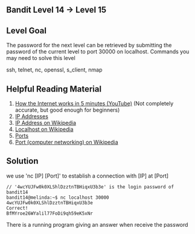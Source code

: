 ## Bandit Level 14 -> Level 15

## Level Goal

The password for the next level can be retrieved by submitting the password of the current level to port 30000 on localhost.
Commands you may need to solve this level

ssh, telnet, nc, openssl, s_client, nmap

## Helpful Reading Material

1. [How the Internet works in 5 minutes (YouTube)](https://www.youtube.com/watch?v=7_LPdttKXPc) (Not completely accurate, but good enough for beginners)
2. [IP Addresses](http://computer.howstuffworks.com/web-server5.htm)
3. [IP Address on Wikipedia](http://en.wikipedia.org/wiki/IP_address)
4. [Localhost on Wikipedia](http://en.wikipedia.org/wiki/Localhost)
5. [Ports](http://computer.howstuffworks.com/web-server8.htm)
6. [Port (computer networking) on Wikipedia](http://en.wikipedia.org/wiki/Port_(computer_networking))

## Solution

we use 'nc [IP] [Port]' to establish a connection with [IP] at [Port]

```
// '4wcYUJFw0k0XLShlDzztnTBHiqxU3b3e' is the login password of bandit14
bandit14@melinda:~$ nc localhost 30000
4wcYUJFw0k0XLShlDzztnTBHiqxU3b3e
Correct!
BfMYroe26WYalil77FoDi9qh59eK5xNr
```

There is a running program giving an answer when receive the password

